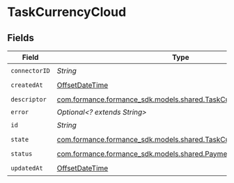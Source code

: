 # TaskCurrencyCloud


## Fields

| Field                                                                                                                     | Type                                                                                                                      | Required                                                                                                                  | Description                                                                                                               |
| ------------------------------------------------------------------------------------------------------------------------- | ------------------------------------------------------------------------------------------------------------------------- | ------------------------------------------------------------------------------------------------------------------------- | ------------------------------------------------------------------------------------------------------------------------- |
| `connectorID`                                                                                                             | *String*                                                                                                                  | :heavy_check_mark:                                                                                                        | N/A                                                                                                                       |
| `createdAt`                                                                                                               | [OffsetDateTime](https://docs.oracle.com/javase/8/docs/api/java/time/OffsetDateTime.html)                                 | :heavy_check_mark:                                                                                                        | N/A                                                                                                                       |
| `descriptor`                                                                                                              | [com.formance.formance_sdk.models.shared.TaskCurrencyCloudDescriptor](../../models/shared/TaskCurrencyCloudDescriptor.md) | :heavy_check_mark:                                                                                                        | N/A                                                                                                                       |
| `error`                                                                                                                   | *Optional<? extends String>*                                                                                              | :heavy_minus_sign:                                                                                                        | N/A                                                                                                                       |
| `id`                                                                                                                      | *String*                                                                                                                  | :heavy_check_mark:                                                                                                        | N/A                                                                                                                       |
| `state`                                                                                                                   | [com.formance.formance_sdk.models.shared.TaskCurrencyCloudState](../../models/shared/TaskCurrencyCloudState.md)           | :heavy_check_mark:                                                                                                        | N/A                                                                                                                       |
| `status`                                                                                                                  | [com.formance.formance_sdk.models.shared.PaymentStatus](../../models/shared/PaymentStatus.md)                             | :heavy_check_mark:                                                                                                        | N/A                                                                                                                       |
| `updatedAt`                                                                                                               | [OffsetDateTime](https://docs.oracle.com/javase/8/docs/api/java/time/OffsetDateTime.html)                                 | :heavy_check_mark:                                                                                                        | N/A                                                                                                                       |